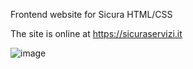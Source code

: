 Frontend website for Sicura HTML/CSS 

The site is online at https://sicuraservizi.it

![image](https://github.com/stefanopedicinogit/sicura-assicurazioni/assets/83118026/441cc88e-7129-404d-a315-f44226231fc7)
